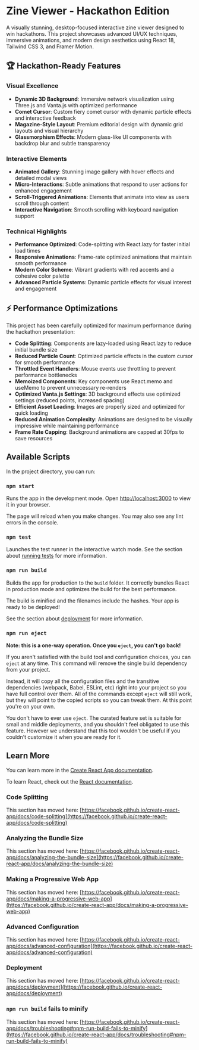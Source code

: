 # Zine Viewer - Hackathon Edition

A visually stunning, desktop-focused interactive zine viewer designed to win hackathons. This project showcases advanced UI/UX techniques, immersive animations, and modern design aesthetics using React 18, Tailwind CSS 3, and Framer Motion.

## 🏆 Hackathon-Ready Features

### Visual Excellence

- **Dynamic 3D Background**: Immersive network visualization using Three.js and Vanta.js with optimized performance
- **Comet Cursor**: Custom fiery comet cursor with dynamic particle effects and interactive feedback
- **Magazine-Style Layout**: Premium editorial design with dynamic grid layouts and visual hierarchy
- **Glassmorphism Effects**: Modern glass-like UI components with backdrop blur and subtle transparency

### Interactive Elements

- **Animated Gallery**: Stunning image gallery with hover effects and detailed modal views
- **Micro-Interactions**: Subtle animations that respond to user actions for enhanced engagement
- **Scroll-Triggered Animations**: Elements that animate into view as users scroll through content
- **Interactive Navigation**: Smooth scrolling with keyboard navigation support

### Technical Highlights

- **Performance Optimized**: Code-splitting with React.lazy for faster initial load times
- **Responsive Animations**: Frame-rate optimized animations that maintain smooth performance
- **Modern Color Scheme**: Vibrant gradients with red accents and a cohesive color palette
- **Advanced Particle Systems**: Dynamic particle effects for visual interest and engagement

## ⚡ Performance Optimizations

This project has been carefully optimized for maximum performance during the hackathon presentation:

- **Code Splitting**: Components are lazy-loaded using React.lazy to reduce initial bundle size
- **Reduced Particle Count**: Optimized particle effects in the custom cursor for smooth performance
- **Throttled Event Handlers**: Mouse events use throttling to prevent performance bottlenecks
- **Memoized Components**: Key components use React.memo and useMemo to prevent unnecessary re-renders
- **Optimized Vanta.js Settings**: 3D background effects use optimized settings (reduced points, increased spacing)
- **Efficient Asset Loading**: Images are properly sized and optimized for quick loading
- **Reduced Animation Complexity**: Animations are designed to be visually impressive while maintaining performance
- **Frame Rate Capping**: Background animations are capped at 30fps to save resources

## Available Scripts

In the project directory, you can run:

### `npm start`

Runs the app in the development mode.
Open [http://localhost:3000](http://localhost:3000) to view it in your browser.

The page will reload when you make changes.
You may also see any lint errors in the console.

### `npm test`

Launches the test runner in the interactive watch mode.
See the section about [running tests](https://facebook.github.io/create-react-app/docs/running-tests) for more information.

### `npm run build`

Builds the app for production to the `build` folder.
It correctly bundles React in production mode and optimizes the build for the best performance.

The build is minified and the filenames include the hashes.
Your app is ready to be deployed!

See the section about [deployment](https://facebook.github.io/create-react-app/docs/deployment) for more information.

### `npm run eject`

**Note: this is a one-way operation. Once you `eject`, you can't go back!**

If you aren't satisfied with the build tool and configuration choices, you can `eject` at any time. This command will remove the single build dependency from your project.

Instead, it will copy all the configuration files and the transitive dependencies (webpack, Babel, ESLint, etc) right into your project so you have full control over them. All of the commands except `eject` will still work, but they will point to the copied scripts so you can tweak them. At this point you're on your own.

You don't have to ever use `eject`. The curated feature set is suitable for small and middle deployments, and you shouldn't feel obligated to use this feature. However we understand that this tool wouldn't be useful if you couldn't customize it when you are ready for it.

## Learn More

You can learn more in the [Create React App documentation](https://facebook.github.io/create-react-app/docs/getting-started).

To learn React, check out the [React documentation](https://reactjs.org/).

### Code Splitting

This section has moved here: [https://facebook.github.io/create-react-app/docs/code-splitting](https://facebook.github.io/create-react-app/docs/code-splitting)

### Analyzing the Bundle Size

This section has moved here: [https://facebook.github.io/create-react-app/docs/analyzing-the-bundle-size](https://facebook.github.io/create-react-app/docs/analyzing-the-bundle-size)

### Making a Progressive Web App

This section has moved here: [https://facebook.github.io/create-react-app/docs/making-a-progressive-web-app](https://facebook.github.io/create-react-app/docs/making-a-progressive-web-app)

### Advanced Configuration

This section has moved here: [https://facebook.github.io/create-react-app/docs/advanced-configuration](https://facebook.github.io/create-react-app/docs/advanced-configuration)

### Deployment

This section has moved here: [https://facebook.github.io/create-react-app/docs/deployment](https://facebook.github.io/create-react-app/docs/deployment)

### `npm run build` fails to minify

This section has moved here: [https://facebook.github.io/create-react-app/docs/troubleshooting#npm-run-build-fails-to-minify](https://facebook.github.io/create-react-app/docs/troubleshooting#npm-run-build-fails-to-minify)
